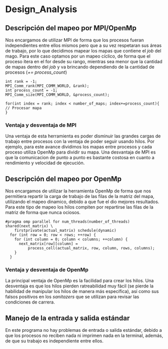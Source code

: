 # Design_Analysis

## Descripción del mapeo por MPI/OpenMp
Nos encargamos de utilizar MPI de forma que los procesos fueran independientes entre ellos mismos pero que a su vez respetaran sus áreas de trabajo, por lo que decidimos mapear los mapas que contiene el *job* del mago. 
Para este caso optamos por un mapeo cíclico, de forma que el proceso itera en el for desde su rango, mientras sea menor que la cantidad de mapas dentro del *job* y va brincando dependiendo de la cantidad de procesos (*+= process_count*) 

```
int rank = -1;
MPI_Comm_rank(MPI_COMM_WORLD, &rank);
int process_count = -1;
MPI_Comm_size(MPI_COMM_WORLD, &process_count);

for(int index = rank; index < number_of_maps; index+=process_count){
// Procesar mapa
}
```
### Ventaja y desventaja de MPI
Una ventaja de esta herramienta es poder disminuir las grandes cargas de trabajo entre procesos con la ventaja de poder seguir usando hilos. Por ejemplo, para este avance dividimos los mapas entre procesos y cada proceso utiliza OpenMp para dividir su mapa.
Una desvantaja de MPI es que la comunicacion de punto a punto es bastante costosa en cuanto a rendimiento y velocidad de ejecución.

## Descripción del mapeo por OpenMp
Nos encargamos de utilizar la herramienta OpenMp de forma que nos permitiera repartir la carga de trabajo de las filas de la matriz del mapa, utilizando el mapeo dinamico, debido a que fue el dio mejores resultados.
Para este tipo de mapeo los hilos compiten por repartirse las filas de la matriz de forma que nunca ociosos.
```
#pragma omp parallel for num_threads(number_of_threads) shared(next_matrix) \
    firstprivate(actual_matrix) schedule(dynamic)
  for (int row = 0; row < rows; ++row) {
    for (int column = 0; column < columns; ++column) {
      next_matrix[row][column] =
          process_cell(actual_matrix, row, column, rows, columns);
    }
  }
```
### Ventaja y desventaja de OpenMp
La principal ventaja de OpenMp es la facilidad para crear  los hilos.
Una desventaja es que los hilos pierden ratreabilidad muy fácil (se pierde la habilidad de manipular los hilos de manera más específica), así como sus falsos positivos en los *sanitazers* que se utilizan para revisar las condiciones de carrera.

## Manejo de la entrada y salida estándar
En este programa no hay problemas de entrada o salida estándar, debido a que los procesos no reciben nada ni imprimen nada en la terminal, además, de que su trabajo es independiente entre ellos.
